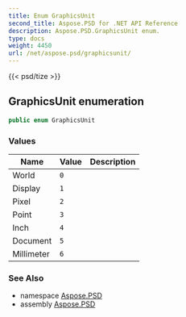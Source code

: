 ```yaml
---
title: Enum GraphicsUnit
second_title: Aspose.PSD for .NET API Reference
description: Aspose.PSD.GraphicsUnit enum. 
type: docs
weight: 4450
url: /net/aspose.psd/graphicsunit/
---
```

{{< psd/tize >}}
## GraphicsUnit enumeration

```csharp
public enum GraphicsUnit
```

### Values

| Name | Value | Description |
| --- | --- | --- |
| World | `0` |  |
| Display | `1` |  |
| Pixel | `2` |  |
| Point | `3` |  |
| Inch | `4` |  |
| Document | `5` |  |
| Millimeter | `6` |  |

### See Also

* namespace [Aspose.PSD](../../aspose.psd/)
* assembly [Aspose.PSD](../../)


